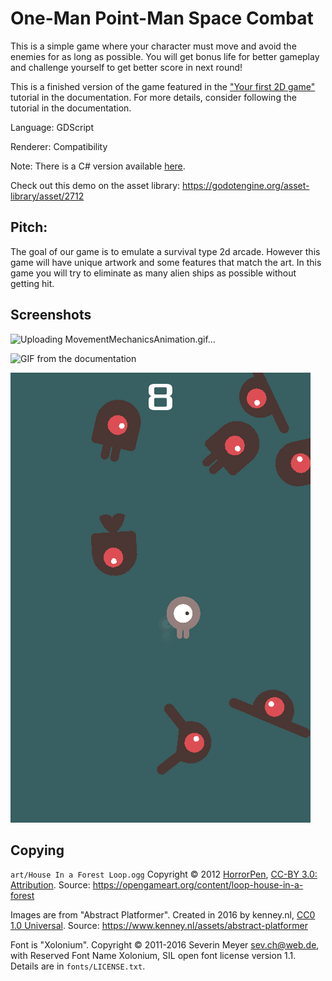 # One-Man Point-Man Space Combat

This is a simple game where your character must move and avoid the enemies for as long as possible.
You will get bonus life for better gameplay and challenge yourself to get better score in next round!

This is a finished version of the game featured in the
["Your first 2D game"](https://docs.godotengine.org/en/latest/getting_started/first_2d_game/index.html)
tutorial in the documentation. For more details,
consider following the tutorial in the documentation.

Language: GDScript

Renderer: Compatibility

Note: There is a C# version available [here](https://github.com/godotengine/godot-demo-projects/tree/master/mono/dodge_the_creeps).

Check out this demo on the asset library: https://godotengine.org/asset-library/asset/2712

## Pitch:
The goal of our game is to emulate a survival type 2d arcade. However this game will have unique artwork and some features that match the art. 
In this game you will try to eliminate as many alien ships as possible without getting hit.

## Screenshots

![Uploading MovementMechanicsAnimation.gif…]()

![GIF from the documentation](https://docs.godotengine.org/en/latest/_images/dodge_preview.gif)

![Screenshot](screenshots/dodge.png)


## Copying

`art/House In a Forest Loop.ogg` Copyright &copy; 2012 [HorrorPen](https://opengameart.org/users/horrorpen), [CC-BY 3.0: Attribution](http://creativecommons.org/licenses/by/3.0/). Source: https://opengameart.org/content/loop-house-in-a-forest

Images are from "Abstract Platformer". Created in 2016 by kenney.nl, [CC0 1.0 Universal](http://creativecommons.org/publicdomain/zero/1.0/). Source: https://www.kenney.nl/assets/abstract-platformer

Font is "Xolonium". Copyright &copy; 2011-2016 Severin Meyer <sev.ch@web.de>, with Reserved Font Name Xolonium, SIL open font license version 1.1. Details are in `fonts/LICENSE.txt`.
